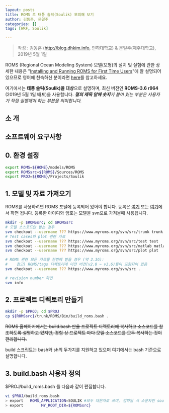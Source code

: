 ```yaml
---
layout: posts
title: ROMS 로 태풍 솔릭(Soulik) 모의해 보기
author: 김동훈, 문일주
categories: []
tags: [WRF, Soulik]

---
```




> 작성 : 김동훈 (http://blog.dhkim.info, 인하대학교) & 문일주(제주대학교), 2019년 5월 1일



ROMS (Regional Ocean Modeling System) 모델(모형)의 설치 및 실험에 관한 상세한 내용은
"[Installing and Running ROMS for First Time Users](https://www.myroms.org/wiki/ROMS_UNSW2008)"에 잘 설명되어 있으므로 영어에 친숙하신 분이라면 [here](https://www.myroms.org/wiki/ROMS_UNSW2008)를 참고하세요.

여기에서는 **태풍 솔릭(Soulik)을 대상**으로 설명하며, 최신 버전인 **ROMS-3.6 r964** (2019년 5월 1일 배포)을 사용합니다.
***절의 제목 앞에 숫자****가 붙어 있는 부분은 사용자가 직접 실행해야 하는 부분을 의미합니다.*

## 소 개



## 소프트웨어 요구사항



## 0. 환경 설정

```bash
export ROMS=${HOME}/models/ROMS
export ROMSsrc=${ROMS}/Sources/ROMS
export PROJ=${ROMS}/Projects/Soulik
```



## 1. 모델 및 자료 가져오기

ROMS를 사용하려면 ROMS 포털에 등록되어 있어야 합니다. 등록은 [여기](https://www.myroms.org/wiki/ROMS_Cygwin#Register) 또는 [여기](http://www.myroms.org/index.php?page=RomsCode)에서 하면 됩니다.
등록한 아이디와 암호는 모델을 svn으로 가져올때 사용됩니다.

```bash
mkdir -p $ROMSsrc; cd $ROMSsrc
# 모델 소스코드만 받는 경우
svn checkout --username ??? https://www.myroms.org/svn/src/trunk trunk
# Test cases와 plot 관련 자료
svn checkout --username ??? https://www.myroms.org/svn/src/test test
svn checkout --username ??? https://www.myroms.org/svn/src/matlab matlab
svn checkout --username ??? https://www.myroms.org/svn/src/plot plot

# ROMS 관련 모든 자료를 한번에 받을 경우 (약 2.3G): 
#    참고) ROMS/tags 디렉토리에 이전 버전(v2.0 ~ v3.6)들이 포함되어 있음
svn checkout --username ??? https://www.myroms.org/svn/src .

# revision number 확인
svn info
```



## 2. 프로젝트 디렉토리 만들기

```bash
mkdir -p $PROJ; cd $PROJ
cp ${ROMSsrc}/trunk/ROMS/Bin/build_roms.bash .
```

~~ROMS 홈페이지에서는 build.bash 만을 프로젝트 디렉토리에 복사하고 소스코드를 참조하도록 설명하고 있지만, 경험 상 프로젝트 마다 모델 소스코드를 모두 복사하는 것이 편리합니다.~~ 

build 스크립트는 bash와 sh의 두가지를 지원하고 있으며 여기에서는 bash 기준으로 설명합니다.



## 3. build.bash 사용자 정의


$PROJ/build_roms.bash 를 다음과 같이 편집합니다.

```bash
vi $PROJ/build_roms.bash
> export   ROMS_APPLICATION=SOULIK #모두 대문자로 쓰며, 컴파일 시 소문자인 soulik.h 를 참조하게 됨
> export        MY_ROOT_DIR=${ROMSsrc}
```

